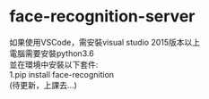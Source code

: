 # face-recognition-server  
如果使用VSCode，需安裝visual studio 2015版本以上  
電腦需要安裝python3.6  
並在環境中安裝以下套件:  
1.pip install face-recognition  
(待更新，上課去...)  
